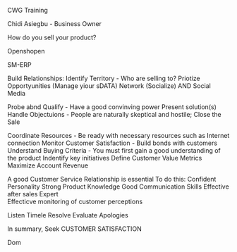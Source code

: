 CWG Training

Chidi Asiegbu - Business Owner


How do you sell your product?


Openshopen

SM-ERP




Build Relationships:
	Identify Territory - Who are selling to?
	Priotize Opportyunities (Manage yiour sDATA)
	Network (Socialize) AND Social Media


Probe abnd Qualify - Have a good convinving power
Present solution(s)
Handle Objectuions - People are naturally skeptical and hostile;
Close the Sale


Coordinate Resources - Be ready with necessary resources such as Internet connection
Monitor Customer Satisfaction - Build bonds with customers
Understand Buying Criteria - You must first gain a good understanding of the product
Indentify key initiatives
Define Customer Value Metrics
Maximize Account Revenue






A good Customer Service Relationship is essential
To do this:
 	Confident Personality
	Strong Product Knowledge
	Good Communication Skills
	Effective after sales Expert	
	Effecticve monitoring of customer perceptions


Listen
Timele Resolve
Evaluate
Apologies



In summary, Seek CUSTOMER SATISFACTION




Dom
